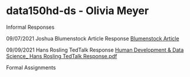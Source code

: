 
# data150hd-ds - Olivia Meyer

Informal Responses 

09/07/2021 Joshua Blumenstock Article Response 
[Blumenstock Article](Blumenstock.html)

09/09/2021 Hans Rosling TedTalk Response [Human Development & Data Science_ Hans Rosling TedTalk Response.pdf](https://github.com/otmeyer/data150hd-ds/files/7158850/Human.Development.Data.Science_.Hans.Rosling.TedTalk.Response.pdf)

Formal Assignments

